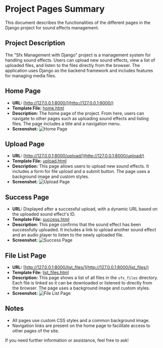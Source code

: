 # Project Pages Summary

This document describes the functionalities of the different pages in the Django project for sound effects management.

## Project Description

The "Sfx Management with Django" project is a management system for handling sound effects. Users can upload new sound effects, view a list of uploaded files, and listen to the files directly from the browser. The application uses Django as the backend framework and includes features for managing media files.

## Home Page

- **URL:** [http://127.0.0.1:8000/](http://127.0.0.1:8000/)
- **Template File:** [home.html](#home.html-context)
- **Description:** The home page of the project. From here, users can navigate to other pages such as uploading sound effects and listing files. The page includes a title and a navigation menu.
- **Screenshot:**
  ![Home Page](https://github.com/MikyMikeMusic/Django/blob/main/sfx_management/images/1%20Sfx%20management.PNG)

## Upload Page

- **URL:** [http://127.0.0.1:8000/upload/](http://127.0.0.1:8000/upload/)
- **Template File:** [upload.html](#upload.html-context)
- **Description:** This page allows users to upload new sound effects. It includes a form for file upload and a submit button. The page uses a background image and custom styles.
- **Screenshot:**
  ![Upload Page](https://github.com/MikyMikeMusic/Django/blob/main/sfx_management/images/2%20Sfx%20management.PNG)

## Success Page

- **URL:** Displayed after a successful upload, with a dynamic URL based on the uploaded sound effect's ID.
- **Template File:** [success.html](#success.html-context)
- **Description:** This page confirms that the sound effect has been successfully uploaded. It includes a link to upload another sound effect and an audio player to listen to the newly uploaded file.
- **Screenshot:**
  ![Success Page](https://github.com/MikyMikeMusic/Django/blob/main/sfx_management/images/3%20Sfx%20management.PNG)

## File List Page

- **URL:** [http://127.0.0.1:8000/list_files/](http://127.0.0.1:8000/list_files/)
- **Template File:** [list_files.html](#list_files.html-context)
- **Description:** This page shows a list of all files in the `sfx_files` directory. Each file is linked so it can be downloaded or listened to directly from the browser. The page uses a background image and custom styles.
- **Screenshot:**
  ![File List Page](https://github.com/MikyMikeMusic/Django/blob/main/sfx_management/images/3%20Sfx%20management.PNG)

## Notes

- All pages use custom CSS styles and a common background image.
- Navigation links are present on the home page to facilitate access to other pages of the site.

If you need further information or assistance, feel free to ask!


